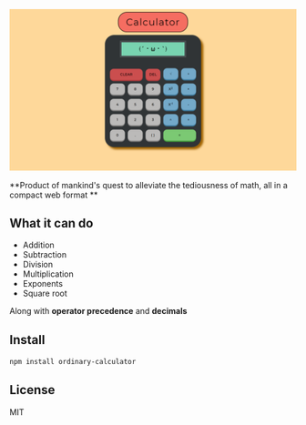<p align="center">
<a href="https://anordinaryusername.github.io/Calculator/">

![Calculator](https://github.com/AnOrdinaryUsername/Calculator/blob/master/images/the-calculator.png)

</a>
</p>
<p align="center" A simple calculator 🖩 with basic mathematical operations. </p>

**Product of mankind's quest to alleviate the tediousness of math, all in a compact web format **

## What it can do

- Addition
- Subtraction
- Division
- Multiplication
- Exponents
- Square root

Along with <b>operator precedence</b> and <b>decimals</b>

## Install

```sh
npm install ordinary-calculator
```

## License

MIT
